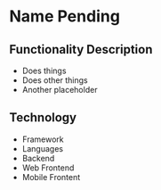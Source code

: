 Name Pending
==============

Functionality Description
-------------------------
* Does things 
* Does other things 
* Another placeholder 

Technology
------------
* Framework
* Languages
* Backend
* Web Frontend
* Mobile Frontent